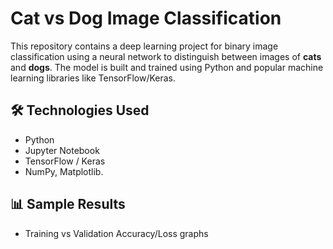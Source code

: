 # Cat vs Dog Image Classification

This repository contains a deep learning project for binary image classification using a neural network to distinguish between images of **cats** and **dogs**. The model is built and trained using Python and popular machine learning libraries like TensorFlow/Keras.

## 🛠️ Technologies Used
- Python
- Jupyter Notebook
- TensorFlow / Keras
- NumPy, Matplotlib.

## 📊 Sample Results
- Training vs Validation Accuracy/Loss graphs
